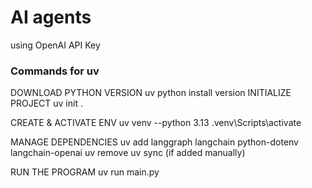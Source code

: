 # AI agents
using OpenAI API Key


### Commands for uv

DOWNLOAD PYTHON VERSION
uv python install version
INITIALIZE PROJECT
uv init .

CREATE & ACTIVATE ENV
uv venv --python 3.13
.venv\Scripts\activate 

MANAGE DEPENDENCIES
uv add langgraph langchain python-dotenv langchain-openai
uv remove
uv sync (if added manually)

RUN THE PROGRAM
uv run main.py